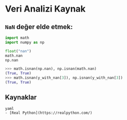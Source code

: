 # Veri Analizi Kaynak

## `NaN` değer elde etmek:

```python
import math
import numpy as np

float("nan")
math.nan
np.nan
```

```python
>>> math.isnan(np.nan), np.isnan(math.nan)
(True, True)
>>> math.isnan(y_with_nan[3]), np.isnan(y_with_nan[3])
(True, True)
```

## Kaynaklar

```
yaml
- [Real Python](https://realpython.com/)
```
